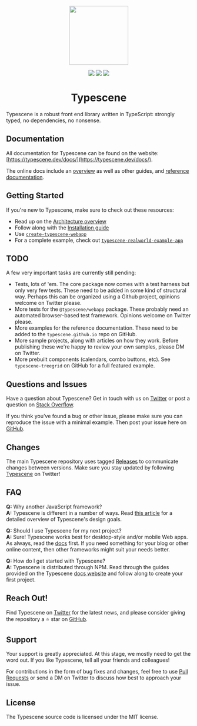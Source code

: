 <p align="center"><a href="https://typescene.dev"><img width="160" src="https://typescene.dev/assets/logo_detail.png"></a></p>

<p align="center">
  <a href="https://npmcharts.com/compare/typescene?minimal=true"><img src="https://img.shields.io/npm/dm/typescene.svg"></a>
  <a href="https://www.npmjs.com/package/typescene"><img src="https://img.shields.io/npm/v/typescene.svg"></a>
  <a href="https://www.npmjs.com/package/typescene"><img src="https://img.shields.io/npm/l/typescene.svg"></a>
</p>

<h1 align="center">Typescene</h1>

Typescene is a robust front end library written in TypeScript: strongly typed, no dependencies, no nonsense.

## Documentation

All documentation for Typescene can be found on the website: [https://typescene.dev/docs/](https://typescene.dev/docs/).

The online docs include an [overview](https://typescene.dev/docs/introduction) as well as other guides, and [reference documentation](https://typescene.dev/docs).

## Getting Started

If you're new to Typescene, make sure to check out these resources:

- Read up on the [Architecture overview](https://typescene.dev/docs/introduction)
- Follow along with the [Installation guide](https://typescene.dev/docs/installation)
- Use [`create-typescene-webapp`](https://github.com/typescene/create-typescene-webapp)
- For a complete example, check out [`typescene-realworld-example-app`](https://github.com/typescene/typescene-realworld-example-app)

## TODO

A few very important tasks are currently still pending:

- Tests, lots of 'em. The core package now comes with a test harness but only very few tests. These need to be added in some kind of structural way. Perhaps this can be organized using a Github project, opinions welcome on Twitter please.
- More tests for the `@typescene/webapp` package. These probably need an automated browser-based test framework. Opinions welcome on Twitter please.
- More examples for the reference documentation. These need to be added to the `typescene.github.io` repo on GitHub.
- More sample projects, along with articles on how they work. Before publishing these we're happy to review your own samples, please DM on Twitter.
- More prebuilt components (calendars, combo buttons, etc). See `typescene-treegrid` on GitHub for a full featured example.

## Questions and Issues

Have a question about Typescene? Get in touch with us on [Twitter](https://twitter.com/typescene) or post a question on [Stack Overflow](https://stackoverflow.com/).

If you think you’ve found a bug or other issue, please make sure you can reproduce the issue with a minimal example. Then post your issue here on [GitHub](https://github.com/typescene/typescene/issues).

## Changes

The main Typescene repository uses tagged [Releases](https://github.com/typescene/typescene/releases) to communicate changes between versions. Make sure you stay updated by following [Typescene](https://twitter.com/typescene) on Twitter!

## FAQ

**Q:** Why another JavaScript framework? \
**A:** Typescene is different in a number of ways. Read [this article](https://typescene.dev/docs/introduction/goals) for a detailed overview of Typescene's design goals.

**Q:** Should I use Typescene for my next project? \
**A:** Sure! Typescene works best for desktop-style and/or mobile Web apps. As always, read the [docs](https://typescene.dev/docs) first. If you need something for your blog or other online content, then other frameworks might suit your needs better.

**Q:** How do I get started with Typescene? \
**A:** Typescene is distributed through NPM. Read through the guides provided on the Typescene [docs website](https://typescene.dev/docs) and follow along to create your first project.

## Reach Out!

Find Typescene on [Twitter](https://twitter.com/typescene) for the latest news, and please consider giving the repository a ⭐️ star on [GitHub](https://github.com/typescene/typescene).

## Support

Your support is greatly appreciated. At this stage, we mostly need to get the word out. If you like Typescene, tell all your friends and colleagues!

For contributions in the form of bug fixes and changes, feel free to use [Pull Requests](https://github.com/typescene/typescene/pulls) or send a DM on Twitter to discuss how best to approach your issue.

## License

The Typescene source code is licensed under the MIT license.
